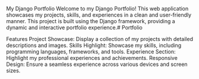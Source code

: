 My Django Portfolio
Welcome to my Django Portfolio! This web application showcases my projects, skills, and experiences in a clean and user-friendly manner. This project is built using the Django framework, providing a dynamic and interactive portfolio experience.# Portfolio

Features
Project Showcase: Display a collection of my projects with detailed descriptions and images.
Skills Highlight: Showcase my skills, including programming languages, frameworks, and tools.
Experience Section: Highlight my professional experiences and achievements.
Responsive Design: Ensure a seamless experience across various devices and screen sizes.
